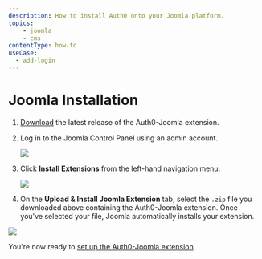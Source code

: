 ```yaml
---
description: How to install Auth0 onto your Joomla platform.
topics:
    - joomla
    - cms
contentType: how-to
useCase:
  - add-login
---
```


# Joomla Installation

1. [Download](https://github.com/auth0/auth0-joomla/releases) the latest release of the Auth0-Joomla extension.

2. Log in to the Joomla Control Panel using an admin account. 

    ![](/media/articles/cms/joomla/installation/joomla1.png)

3. Click **Install Extensions** from the left-hand navigation menu.

    ![](/media/articles/cms/joomla/installation/joomla2.png)

4. On the **Upload & Install Joomla Extension** tab, select the `.zip` file you downloaded above containing the Auth0-Joomla extension. Once you've selected your file, Joomla automatically installs your extension.

![](/media/articles/cms/joomla/installation/joomla3.png)

You're now ready to [set up the Auth0-Joomla extension](/cms/joomla/configuration).

